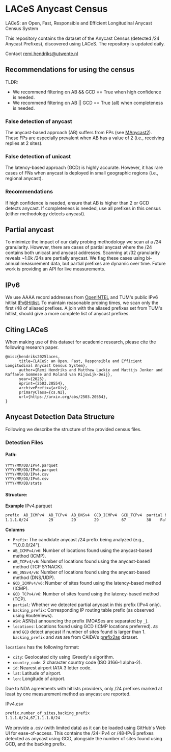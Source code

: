 # LACeS Anycast Census
LACeS: an Open, Fast, Responsible and Efficient Longitudinal Anycast Census System

This repository contains the dataset of the Anycast Census (detected /24 Anycast Prefixes), discovered using LACeS.
The repository is updated daily.

Contact [remi.hendriks@utwente.nl](mailto:remi.hendriks@utwente.nl)

## Recommendations for using the census

TLDR:
* We recommend filtering on AB && GCD == True when high confidence is needed.
* We recommend filtering on AB || GCD == True (all) when completeness is needed. 

### False detection of anycast
The anycast-based approach (AB) suffers from FPs (see [MAnycast2](https://www.sysnet.ucsd.edu/sysnet/miscpapers/manycast2-imc20.pdf)).
These FPs are especially prevalent when AB has a value of 2 (i.e., receiving replies at 2 sites).

### False detection of unicast
The latency-based approach (GCD) is highly accurate.
However, it has rare cases of FNs when anycast is deployed in small geographic regions (i.e., regional anycast).

### Recommendations
If high confidence is needed, ensure that AB is higher than 2 or GCD detects anycast.
If completeness is needed, use all prefixes in this census (either methodology detects anycast).

## Partial anycast
To minimize the impact of our daily probing methodology we scan at a /24 granularity.
However, there are cases of partial anycast where the /24 contains both unicast and anycast addresses.
Scanning at /32 granularity reveals ~1.0k /24s are partially anycast.
We flag these cases using bi-annual measurement data, but partial prefixes are dynamic over time.
Future work is providing an API for live measurements.

## IPv6
We use AAAA record addresses from [OpenINTEL](https://www.openintel.nl/) and TUM's public IPv6 hitlist [IPv6Hitlist](https://ipv6hitlist.github.io/).
To maintain reasonable probing times, we scan only the first /48 of aliased prefixes.
A join with the aliased prefixes set from TUM's hitlist, should give a more complete list of anycast prefixes.

## Citing LACeS
When making use of this dataset for academic research, please cite the following research paper.

```
@misc{hendriks2025laces,
      title={LACeS: an Open, Fast, Responsible and Efficient Longitudinal Anycast Census System}, 
      author={Remi Hendriks and Matthew Luckie and Mattijs Jonker and Raffaele Sommese and Roland van Rijswijk-Deij},
      year={2025},
      eprint={2503.20554},
      archivePrefix={arXiv},
      primaryClass={cs.NI},
      url={https://arxiv.org/abs/2503.20554}, 
}
```

## Anycast Detection Data Structure

Following we describe the structure of the provided census files.

### Detection Files
#### Path:
```
YYYY/MM/DD/IPv4.parquet
YYYY/MM/DD/IPv6.parquet
YYYY/MM/DD/IPv4.csv
YYYY/MM/DD/IPv6.csv
YYYY/MM/DD/stats
```
#### Structure:
**Example**
IPv4.parquet
```bash
prefix  AB_ICMPv4  AB_TCPv4  AB_DNSv4  GCD_ICMPv4  GCD_TCPv4  partial backing_prefix            ASN                                          locations
1.1.1.0/24         29        29        29          67         30    False     1.1.1.0/24          13335  [{'city': 'Bangalore', 'country_code': 'IN', '...
```

**Columns**
- `Prefix`: The candidate anycast /24 prefix being analyzed (e.g., "1.0.0.0/24").
- `AB_ICMPv4/v6`: Number of locations found using the anycast-based method (ICMP).
- `AB_TCPv4/v6`: Number of locations found using the anycast-based method (TCP SYNACK).
- `AB_DNSv4/v6`: Number of locations found using the anycast-based method (DNS/UDP).
- `GCD_ICMPv4/v6`: Number of sites found using the latency-based method (ICMP).
- `GCD_TCPv4/v6`: Number of sites found using the latency-based method (TCP).
- `partial`: Whether we detected partial anycast in this prefix (IPv4 only).
- `backing_prefix`: Corresponding IP routing table prefix (as observed using RouteViews).
- `ASN`: ASN(s) announcing the prefix (MOASes are separated by `_`).
- `locations`: Locations found using GCD (ICMP locations preferred).
`AB` and `GCD` detect anycast if number of sites found is larger than 1.
`backing_prefix` and `ASN` are from CAIDA's [prefix2as](https://www.caida.org/catalog/datasets/routeviews-prefix2as/) dataset.

`locations` has the following format:
- `city`: Geolocated city using iGreedy's algorithm.
- `country_code`: 2 character country code (ISO 3166-1 alpha-2).
- `id`: Nearest airport IATA 3 letter code.
- `lat`: Latitude of airport.
- `lon`: Longitude of airport.

Due to NDA agreements with hitlists providers, only /24 prefixes marked at least by one measurement method as anycast are reported.

IPv4.csv
```bash
prefix,number_of_sites,backing_prefix
1.1.1.0/24,67,1.1.1.0/24
```

We provide a .csv (with limited data) as it can be loaded using GitHub's Web UI for ease-of-access.
This contains the /24-IPv4 or /48-IPv6 prefixes detected as anycast using GCD, alongside the number of sites found using GCD, and the backing prefix.
